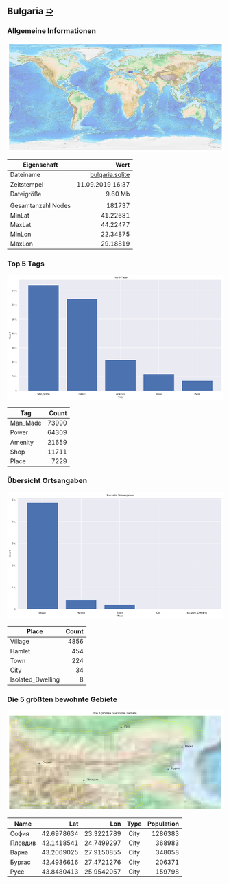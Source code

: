 ## Bulgaria [&#10159;](bulgaria.sqlite)

### Allgemeine Informationen

![Overview](./Images/bulgaria_overview.png)

|Eigenschaft|Wert|
|-|-:|
Dateiname|[bulgaria.sqlite](bulgaria.sqlite)|
Zeitstempel|11.09.2019 16:37|
Dateigr&ouml;&szlig;e|9.60 Mb|
|||
Gesamtanzahl Nodes|181737|
|MinLat|41.22681|
|MaxLat|44.22477|
|MinLon|22.34875|
|MaxLon|29.18819|

### Top 5 Tags

![Tags](./Images/bulgaria_tags.png)

|Tag|Count|
|-|-:|
|Man_Made|73990|
|Power|64309|
|Amenity|21659|
|Shop|11711|
|Place|7229|

### &Uuml;bersicht Ortsangaben

![Places](./Images/bulgaria_places.png)

|Place|Count|
|-|-:|
|Village|4856|
|Hamlet|454|
|Town|224|
|City|34|
|Isolated_Dwelling|8|

### Die 5 gr&ouml;&szlig;ten bewohnte Gebiete

![Places](./Images/bulgaria_topplaces.png)

|Name|Lat|Lon|Type|Population|
|----|--:|--:|:--:|---------:|
|София|42.6978634|23.3221789|City|1286383|
|Пловдив|42.1418541|24.7499297|City|368983|
|Варна|43.2069025|27.9150855|City|348058|
|Бургас|42.4936616|27.4721276|City|206371|
|Русе|43.8480413|25.9542057|City|159798|
